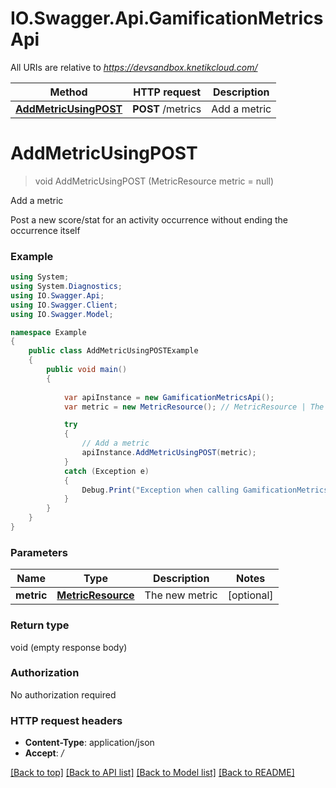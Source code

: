 # IO.Swagger.Api.GamificationMetricsApi

All URIs are relative to *https://devsandbox.knetikcloud.com/*

Method | HTTP request | Description
------------- | ------------- | -------------
[**AddMetricUsingPOST**](GamificationMetricsApi.md#addmetricusingpost) | **POST** /metrics | Add a metric


<a name="addmetricusingpost"></a>
# **AddMetricUsingPOST**
> void AddMetricUsingPOST (MetricResource metric = null)

Add a metric

Post a new score/stat for an activity occurrence without ending the occurrence itself

### Example
```csharp
using System;
using System.Diagnostics;
using IO.Swagger.Api;
using IO.Swagger.Client;
using IO.Swagger.Model;

namespace Example
{
    public class AddMetricUsingPOSTExample
    {
        public void main()
        {
            
            var apiInstance = new GamificationMetricsApi();
            var metric = new MetricResource(); // MetricResource | The new metric (optional) 

            try
            {
                // Add a metric
                apiInstance.AddMetricUsingPOST(metric);
            }
            catch (Exception e)
            {
                Debug.Print("Exception when calling GamificationMetricsApi.AddMetricUsingPOST: " + e.Message );
            }
        }
    }
}
```

### Parameters

Name | Type | Description  | Notes
------------- | ------------- | ------------- | -------------
 **metric** | [**MetricResource**](MetricResource.md)| The new metric | [optional] 

### Return type

void (empty response body)

### Authorization

No authorization required

### HTTP request headers

 - **Content-Type**: application/json
 - **Accept**: */*

[[Back to top]](#) [[Back to API list]](../README.md#documentation-for-api-endpoints) [[Back to Model list]](../README.md#documentation-for-models) [[Back to README]](../README.md)

